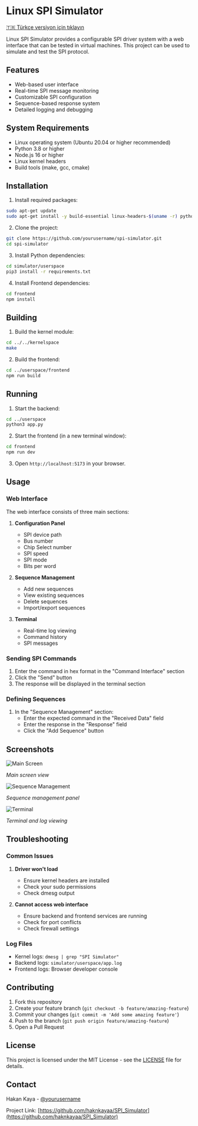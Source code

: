 # Linux SPI Simulator

[🇹🇷 Türkçe versiyon için tıklayın](README_TR.md)

Linux SPI Simulator provides a configurable SPI driver system with a web interface that can be tested in virtual machines. This project can be used to simulate and test the SPI protocol.

## Features

- Web-based user interface
- Real-time SPI message monitoring
- Customizable SPI configuration
- Sequence-based response system
- Detailed logging and debugging

## System Requirements

- Linux operating system (Ubuntu 20.04 or higher recommended)
- Python 3.8 or higher
- Node.js 16 or higher
- Linux kernel headers
- Build tools (make, gcc, cmake)

## Installation

1. Install required packages:

```bash
sudo apt-get update
sudo apt-get install -y build-essential linux-headers-$(uname -r) python3-pip nodejs npm
```

2. Clone the project:

```bash
git clone https://github.com/yourusername/spi-simulator.git
cd spi-simulator
```

3. Install Python dependencies:

```bash
cd simulator/userspace
pip3 install -r requirements.txt
```

4. Install Frontend dependencies:

```bash
cd frontend
npm install
```

## Building

1. Build the kernel module:

```bash
cd ../../kernelspace
make
```

2. Build the frontend:

```bash
cd ../userspace/frontend
npm run build
```

## Running

1. Start the backend:

```bash
cd ../userspace
python3 app.py
```

2. Start the frontend (in a new terminal window):

```bash
cd frontend
npm run dev
```

3. Open `http://localhost:5173` in your browser.

## Usage

### Web Interface

The web interface consists of three main sections:

1. **Configuration Panel**
   - SPI device path
   - Bus number
   - Chip Select number
   - SPI speed
   - SPI mode
   - Bits per word

2. **Sequence Management**
   - Add new sequences
   - View existing sequences
   - Delete sequences
   - Import/export sequences

3. **Terminal**
   - Real-time log viewing
   - Command history
   - SPI messages

### Sending SPI Commands

1. Enter the command in hex format in the "Command Interface" section
2. Click the "Send" button
3. The response will be displayed in the terminal section

### Defining Sequences

1. In the "Sequence Management" section:
   - Enter the expected command in the "Received Data" field
   - Enter the response in the "Response" field
   - Click the "Add Sequence" button

## Screenshots

![Main Screen](docs/screenshots/main.png)

*Main screen view*

![Sequence Management](docs/screenshots/sequence.png)

*Sequence management panel*

![Terminal](docs/screenshots/console.png)

*Terminal and log viewing*

## Troubleshooting

### Common Issues

1. **Driver won't load**
   - Ensure kernel headers are installed
   - Check your sudo permissions
   - Check dmesg output

2. **Cannot access web interface**
   - Ensure backend and frontend services are running
   - Check for port conflicts
   - Check firewall settings

### Log Files

- Kernel logs: `dmesg | grep "SPI Simulator"`
- Backend logs: `simulator/userspace/app.log`
- Frontend logs: Browser developer console

## Contributing

1. Fork this repository
2. Create your feature branch (`git checkout -b feature/amazing-feature`)
3. Commit your changes (`git commit -m 'Add some amazing feature'`)
4. Push to the branch (`git push origin feature/amazing-feature`)
5. Open a Pull Request

## License

This project is licensed under the MIT License - see the [LICENSE](LICENSE) file for details.

## Contact

Hakan Kaya - [@yourusername](https://github.com/haknkayaa)

Project Link: [https://github.com/haknkayaa/SPI_Simulator](https://github.com/haknkayaa/SPI_Simulator) 
